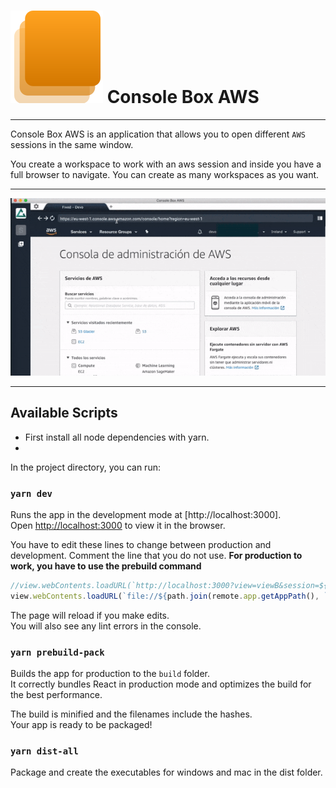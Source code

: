 # ![Icon](public/components/cbaws-icono.svg)  Console Box AWS 

***
Console Box AWS is an application that allows you to open different `AWS` sessions in the same window.

You create a workspace to work with an aws session and inside you have a full browser to navigate. You can create as many workspaces as you want.

***

![gif](Screenshots/CBAWS-demo.gif) 

***



## Available Scripts

* First install all node dependencies with yarn.
* 
In the project directory, you can run:

### `yarn dev`

Runs the app in the development mode at [http://localhost:3000].<br>
Open [http://localhost:3000](http://localhost:3000) to view it in the browser.

You have to edit these lines to change between production and development.
Comment the line that you do not use.
**For production to work, you have to use the prebuild command**

```javascript
//view.webContents.loadURL(`http://localhost:3000?view=viewB&session=${workSpace}`);
view.webContents.loadURL(`file://${path.join(remote.app.getAppPath(), `./build/index.html?view=viewB&session=${workSpace}`)}`);
```

The page will reload if you make edits.<br>
You will also see any lint errors in the console.

### `yarn prebuild-pack`

Builds the app for production to the `build` folder.<br>
It correctly bundles React in production mode and optimizes the build for the best performance.

The build is minified and the filenames include the hashes.<br>
Your app is ready to be packaged!

### `yarn dist-all`

Package and create the executables for windows and mac in the dist folder.

